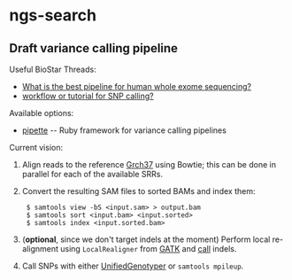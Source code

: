 ngs-search
==========

Draft variance calling pipeline
-------------------------------

Useful BioStar Threads:

* [What is the best pipeline for human whole exome sequencing?](http://biostar.stackexchange.com/questions/1269/what-is-the-best-pipeline-for-human-whole-exome-sequencing)
* [workflow or tutorial for SNP calling?](http://biostar.stackexchange.com/questions/8260/workflow-or-tutorial-for-snp-calling)

Available options:

* [pipette](https://github.com/metalhelix/pipette) -- Ruby framework for
  variance calling pipelines

Current vision:

1. Align reads to the reference
   [Grch37](http://www.1000genomes.org/category/frequently-asked-questions/grch37)
   using Bowtie; this can be done in parallel for each of the available SRRs.
2. Convert the resulting SAM files to sorted BAMs and index them:

        $ samtools view -bS <input.sam> > output.bam
        $ samtools sort <input.bam> <input.sorted>
        $ samtools index <input.sorted.bam>

3. (**optional**, since we don't target indels at the moment) Perform local
   re-alignment using `LocalRealigner` from
   [GATK](http://www.broadinstitute.org/gsa/wiki/index.php/Local_realignment_around_indels)
   and [call](http://www.broadinstitute.org/gsa/wiki/index.php/Indel_Genotyper_V2.0)
   indels.
4. Call SNPs with either
   [UnifiedGenotyper](http://www.broadinstitute.org/gsa/wiki/index.php/Unified_genotyper)
   or `samtools mpileup`.
